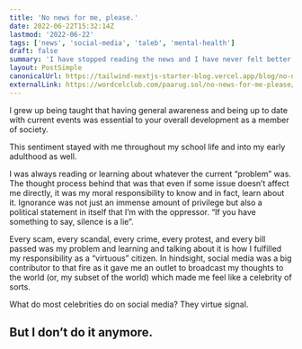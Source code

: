 ```yaml
---
title: 'No news for me, please.'
date: 2022-06-22T15:32:14Z
lastmod: '2022-06-22'
tags: ['news', 'social-media', 'taleb', 'mental-health']
draft: false
summary: 'I have stopped reading the news and I have never felt better. Here is why.'
layout: PostSimple
canonicalUrl: https://tailwind-nextjs-starter-blog.vercel.app/blog/no-news-for-me-please/
externalLink: https://wordcelclub.com/paarug.sol/no-news-for-me-please/
---
```


I grew up being taught that having general awareness and being up to date with current events was essential to your overall development as a member of society.

This sentiment stayed with me throughout my school life and into my early adulthood as well.

I was always reading or learning about whatever the current “problem” was. The thought process behind that was that even if some issue doesn’t affect me directly, it was my moral responsibility to know and in fact, learn about it. Ignorance was not just an immense amount of privilege but also a political statement in itself that I’m with the oppressor. “If you have something to say, silence is a lie”.

Every scam, every scandal, every crime, every protest, and every bill passed was my problem and learning and talking about it is how I fulfilled my responsibility as a “virtuous” citizen. In hindsight, social media was a big contributor to that fire as it gave me an outlet to broadcast my thoughts to the world (or, my subset of the world) which made me feel like a celebrity of sorts.

What do most celebrities do on social media? They virtue signal.

## But I don’t do it anymore.

